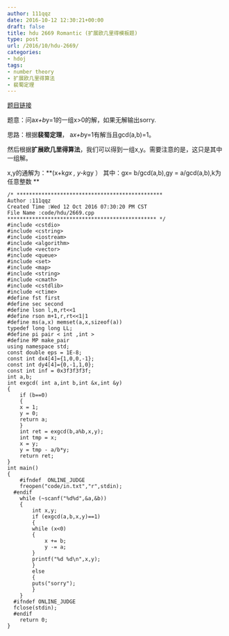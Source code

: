 ```yaml
---
author: 111qqz
date: 2016-10-12 12:30:21+00:00
draft: false
title: hdu 2669 Romantic (扩展欧几里得模板题)
type: post
url: /2016/10/hdu-2669/
categories:
- hdoj
tags:
- number theory
- 扩展欧几里得算法
- 裴蜀定理
---
```


[题目链接](http://acm.hdu.edu.cn/showproblem.php?pid=2669)

题意：问a*x+b*y=1的一组x>0的解，如果无解输出sorry.

思路：根据**裴蜀定理**， a*x+b*y=1有解当且gcd(a,b)=1。

然后根据**扩展欧几里得算法**，我们可以得到一组x,y。需要注意的是，这只是其中一组解。

x,y的通解为：**(x+k*gx , y-k*gy ） 其中：gx= b/gcd(a,b),gy = a/gcd(a,b),k为任意整数 **

    
    /* ***********************************************
    Author :111qqz
    Created Time :Wed 12 Oct 2016 07:30:20 PM CST
    File Name :code/hdu/2669.cpp
    ************************************************ */
    #include <cstdio>
    #include <cstring>
    #include <iostream>
    #include <algorithm>
    #include <vector>
    #include <queue>
    #include <set>
    #include <map>
    #include <string>
    #include <cmath>
    #include <cstdlib>
    #include <ctime>
    #define fst first
    #define sec second
    #define lson l,m,rt<<1
    #define rson m+1,r,rt<<1|1
    #define ms(a,x) memset(a,x,sizeof(a))
    typedef long long LL;
    #define pi pair < int ,int >
    #define MP make_pair
    using namespace std;
    const double eps = 1E-8;
    const int dx4[4]={1,0,0,-1};
    const int dy4[4]={0,-1,1,0};
    const int inf = 0x3f3f3f3f;
    int a,b;
    int exgcd( int a,int b,int &x,int &y)
    {
        if (b==0)
        {
    	x = 1;
    	y = 0;
    	return a;
        }
        int ret = exgcd(b,a%b,x,y);
        int tmp = x;
        x = y;
        y = tmp - a/b*y;
        return ret;
    }
    int main()
    {
    	#ifndef  ONLINE_JUDGE 
    	freopen("code/in.txt","r",stdin);
      #endif
    	while (~scanf("%d%d",&a,&b))
    	{
    	    int x,y;
    	    if (exgcd(a,b,x,y)==1)
    	    {
    		while (x<0)
    		{
    		    x += b;
    		    y -= a;
    		}
    		printf("%d %d\n",x,y);
    	    }
    	    else
    	    {
    		puts("sorry");
    	    }
    	}
      #ifndef ONLINE_JUDGE  
      fclose(stdin);
      #endif
        return 0;
    }
    





